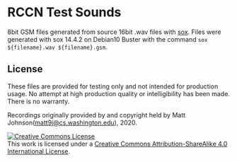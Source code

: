 RCCN Test Sounds
================

8bit GSM files generated from source 16bit .wav files with
[sox](http://sox.sourceforge.net/). Files were generated with
sox 14.4.2 on Debian10 Buster with the command `sox ${filename}.wav
${filename}.gsm`.

License
-------

These files are provided for testing only and not intended for
production usage. No attempt at high production quality or
intelligibility has been made. There is no warranty.

Recordings originally provided by and copyright held by Matt
Johnson(<matt9j@cs.washington.edu>), 2020.

<a rel="license" href="http://creativecommons.org/licenses/by-sa/4.0/">
<img alt="Creative Commons License" style="border-width:0" src="https://i.creativecommons.org/l/by-sa/4.0/88x31.png" />
</a>
<br />
This work is licensed under a
<a rel="license" href="http://creativecommons.org/licenses/by-sa/4.0/">
Creative Commons Attribution-ShareAlike 4.0 International License</a>.
